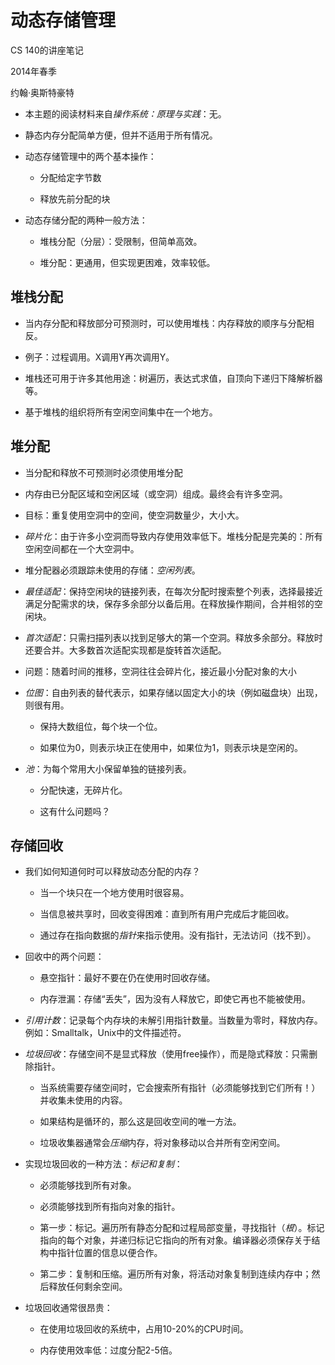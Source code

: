 # 动态存储管理

CS 140的讲座笔记

2014年春季

约翰·奥斯特豪特

+   本主题的阅读材料来自*操作系统：原理与实践*：无。

+   静态内存分配简单方便，但并不适用于所有情况。

+   动态存储管理中的两个基本操作：

    +   分配给定字节数

    +   释放先前分配的块

+   动态存储分配的两种一般方法：

    +   堆栈分配（分层）：受限制，但简单高效。

    +   堆分配：更通用，但实现更困难，效率较低。

## 堆栈分配

+   当内存分配和释放部分可预测时，可以使用堆栈：内存释放的顺序与分配相反。

+   例子：过程调用。X调用Y再次调用Y。

+   堆栈还可用于许多其他用途：树遍历，表达式求值，自顶向下递归下降解析器等。

+   基于堆栈的组织将所有空闲空间集中在一个地方。

## 堆分配

+   当分配和释放不可预测时必须使用堆分配

+   内存由已分配区域和空闲区域（或空洞）组成。最终会有许多空洞。

+   目标：重复使用空洞中的空间，使空洞数量少，大小大。

+   *碎片化*：由于许多小空洞而导致内存使用效率低下。堆栈分配是完美的：所有空闲空间都在一个大空洞中。

+   堆分配器必须跟踪未使用的存储：*空闲列表*。

+   *最佳适配*：保持空闲块的链接列表，在每次分配时搜索整个列表，选择最接近满足分配需求的块，保存多余部分以备后用。在释放操作期间，合并相邻的空闲块。

+   *首次适配*：只需扫描列表以找到足够大的第一个空洞。释放多余部分。释放时还要合并。大多数首次适配实现都是旋转首次适配。

+   问题：随着时间的推移，空洞往往会碎片化，接近最小分配对象的大小

+   *位图*：自由列表的替代表示，如果存储以固定大小的块（例如磁盘块）出现，则很有用。

    +   保持大数组位，每个块一个位。

    +   如果位为0，则表示块正在使用中，如果位为1，则表示块是空闲的。

+   *池*：为每个常用大小保留单独的链接列表。

    +   分配快速，无碎片化。

    +   这有什么问题吗？

## 存储回收

+   我们如何知道何时可以释放动态分配的内存？

    +   当一个块只在一个地方使用时很容易。

    +   当信息被共享时，回收变得困难：直到所有用户完成后才能回收。

    +   通过存在指向数据的*指针*来指示使用。没有指针，无法访问（找不到）。

+   回收中的两个问题：

    +   悬空指针：最好不要在仍在使用时回收存储。

    +   内存泄漏：存储“丢失”，因为没有人释放它，即使它再也不能被使用。

+   *引用计数*：记录每个内存块的未解引用指针数量。当数量为零时，释放内存。例如：Smalltalk，Unix中的文件描述符。

+   *垃圾回收*：存储空间不是显式释放（使用free操作），而是隐式释放：只需删除指针。

    +   当系统需要存储空间时，它会搜索所有指针（必须能够找到它们所有！）并收集未使用的内容。

    +   如果结构是循环的，那么这是回收空间的唯一方法。

    +   垃圾收集器通常会*压缩*内存，将对象移动以合并所有空闲空间。

+   实现垃圾回收的一种方法：*标记和复制*：

    +   必须能够找到所有对象。

    +   必须能够找到所有指向对象的指针。

    +   第一步：标记。遍历所有静态分配和过程局部变量，寻找指针（*根*）。标记指向的每个对象，并递归标记它指向的所有对象。编译器必须保存关于结构中指针位置的信息以便合作。

    +   第二步：复制和压缩。遍历所有对象，将活动对象复制到连续内存中；然后释放任何剩余空间。

+   垃圾回收通常很昂贵：

    +   在使用垃圾回收的系统中，占用10-20%的CPU时间。

    +   内存使用效率低：过度分配2-5倍。
